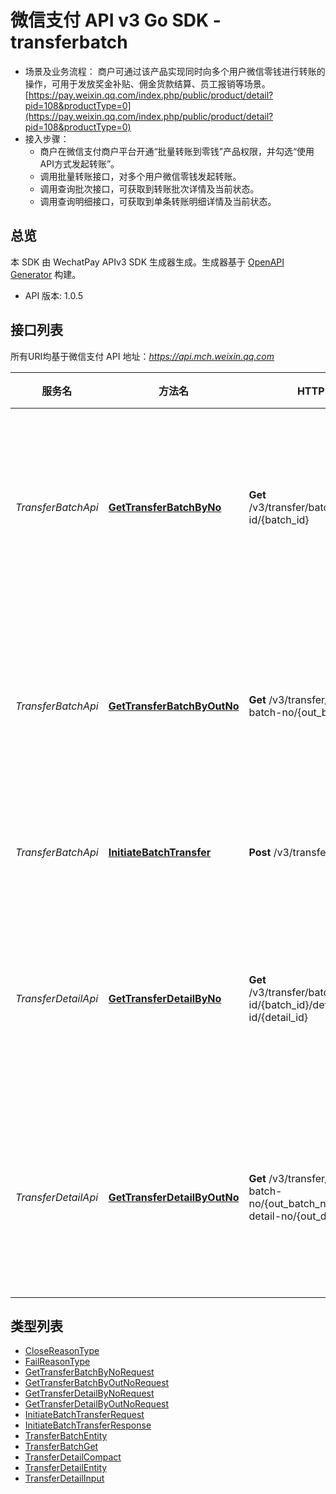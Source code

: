 # 微信支付 API v3 Go SDK - transferbatch

* 场景及业务流程：
    商户可通过该产品实现同时向多个用户微信零钱进行转账的操作，可用于发放奖金补贴、佣金货款结算、员工报销等场景。
    [https://pay.weixin.qq.com/index.php/public/product/detail?pid=108&productType=0](https://pay.weixin.qq.com/index.php/public/product/detail?pid=108&productType=0)
* 接入步骤：
    * 商户在微信支付商户平台开通“批量转账到零钱”产品权限，并勾选“使用API方式发起转账”。
    * 调用批量转账接口，对多个用户微信零钱发起转账。
    * 调用查询批次接口，可获取到转账批次详情及当前状态。
    * 调用查询明细接口，可获取到单条转账明细详情及当前状态。

## 总览
本 SDK 由 WechatPay APIv3 SDK 生成器生成。生成器基于 [OpenAPI Generator](https://openapi-generator.tech) 构建。

- API 版本: 1.0.5

## 接口列表

所有URI均基于微信支付 API 地址：*https://api.mch.weixin.qq.com*

服务名 | 方法名 | HTTP 请求 | 描述
------------ | ------------- | ------------- | -------------
*TransferBatchApi* | [**GetTransferBatchByNo**](TransferBatchApi.md#gettransferbatchbyno) | **Get** /v3/transfer/batches/batch-id/{batch_id} | 通过微信批次单号查询批次单
*TransferBatchApi* | [**GetTransferBatchByOutNo**](TransferBatchApi.md#gettransferbatchbyoutno) | **Get** /v3/transfer/batches/out-batch-no/{out_batch_no} | 通过商家批次单号查询批次单
*TransferBatchApi* | [**InitiateBatchTransfer**](TransferBatchApi.md#initiatebatchtransfer) | **Post** /v3/transfer/batches | 发起商家转账
*TransferDetailApi* | [**GetTransferDetailByNo**](TransferDetailApi.md#gettransferdetailbyno) | **Get** /v3/transfer/batches/batch-id/{batch_id}/details/detail-id/{detail_id} | 通过微信明细单号查询明细单
*TransferDetailApi* | [**GetTransferDetailByOutNo**](TransferDetailApi.md#gettransferdetailbyoutno) | **Get** /v3/transfer/batches/out-batch-no/{out_batch_no}/details/out-detail-no/{out_detail_no} | 通过商家明细单号查询明细单


## 类型列表

 - [CloseReasonType](CloseReasonType.md)
 - [FailReasonType](FailReasonType.md)
 - [GetTransferBatchByNoRequest](GetTransferBatchByNoRequest.md)
 - [GetTransferBatchByOutNoRequest](GetTransferBatchByOutNoRequest.md)
 - [GetTransferDetailByNoRequest](GetTransferDetailByNoRequest.md)
 - [GetTransferDetailByOutNoRequest](GetTransferDetailByOutNoRequest.md)
 - [InitiateBatchTransferRequest](InitiateBatchTransferRequest.md)
 - [InitiateBatchTransferResponse](InitiateBatchTransferResponse.md)
 - [TransferBatchEntity](TransferBatchEntity.md)
 - [TransferBatchGet](TransferBatchGet.md)
 - [TransferDetailCompact](TransferDetailCompact.md)
 - [TransferDetailEntity](TransferDetailEntity.md)
 - [TransferDetailInput](TransferDetailInput.md)

